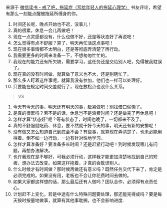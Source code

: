 来源于 [微信读书 - 戒了吧，拖延症（写给年轻人的拖延心理学）](https://weread.qq.com/web/bookDetail/73b32df0718c774773bd2c4) 书友评论，希望有那么一刻能点醒被拖延所缠身的你。

1. 时间还长呢，晚点开始也不迟，没事儿！
2. 真的很累，休息一会儿再做吧！
3. 现在一点灵感都没有，什么也做不好，还是等状态好了再说吧！
4. 怎么觉得有点不舒服？算了，明天再忙活这点事吧！
5. 现在很多事情都不太明白，还是等彻底弄清楚了再行动。
6. 我需要更多的时间来准备一下，不想匆匆忙忙的。
7. 我现在的能力还有所欠缺，需要学习，这任务还是交给别人吧，免得被我耽误了。
8. 现在真的没有时间做，就算做了意义也不大，还是别瞎忙了。
9. 那么多人盯着这件事呢，就算我没有参加，他们也一样可以处理好。
10. 只要能在规定时间交差就行了，现在放松点也没什么关系。

> VS

1. 今天有今天的事，明天还有明天的事，赶紧做吧！别找借口偷懒了。
2. 是真的很累吗？若不是的话，休息岂不是浪费时间？还是做完了再休息吧！
3. 怎样才算“状态好”呢？等有状态了，时间也晚了，一切都来不及了。
4. 真的不舒服就吃药、休息，要不然就干好今天的事，明天还有新的安排呢！
5. 没有做又怎么知道自己到底会不会？有些事，就算现在弄清楚了，也未必能用得着。倒不如一边行动，一边有针对性地学习。
6. 怎样才算准备好？要准备多长时间？还是赶紧行动吧！到时候发现哪儿有问题，再想办法解决。
7. 也许我现在是不够好，可我必须行动，这样我才能更加清楚地找到自己的短板，想办法去改变。如果这样拖着，才真的会耽误别人。
8. 什么时候才有时间做？那时候再做还有意义吗？既然任务交代下来了，肯定是必须完成的。如果没有用，老板也不会让你花费时间去做的。
9. 如果大家都这样想的话，那么最后还有人做吗？团队合作，必须得有点责任心。
10. 计划赶不上变化，若是中途有什么特殊问题要处理，那还能完得成吗？要是每天按时按量地做事，就算有其他事耽搁，也不会影响进度.

